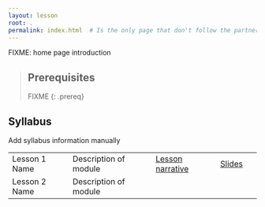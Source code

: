 ```yaml
---
layout: lesson
root: .
permalink: index.html  # Is the only page that don't follow the partner /:path/index.html
---
```

FIXME: home page introduction

> ## Prerequisites
>
> FIXME
{: .prereq}

## Syllabus

Add syllabus information manually

<!-- table template provided -->

<!-- For each lesson module, add relevant links for slides, lesson narrative (instructor notebook), and student notebook. -->

<table class="table table-striped">

<tr>      
      <td class="col-md-3"> 
Lesson 1 Name 
      </td>
      <td class="col-md-5"> 
Description of module
      </td>
      <td class="col-md-2">
<a href="./link-to-lesson-narrative">Lesson narrative</a>
      </td>
      <td class="col-md-2">
<a href="./link-to-slides">Slides</a>
      </td>
      <td class="col-md-2">
<!--<a href="./link-to-student-notebook">Student notebook</a>-->
       </td>

</tr>

<tr>
      <td class="col-md-3">
Lesson 2 Name
      </td>
      <td class="col-md-5">
Description of module
      </td>
      <td class="col-md-2">
<!--<a href="./link-to-lesson-narrative">Lesson narrative</a>-->
      </td>
      <td class="col-md-2">
      &nbsp;
      </td>
      <td class="col-md-2">
      &nbsp;
       </td>

</tr>


</table>

